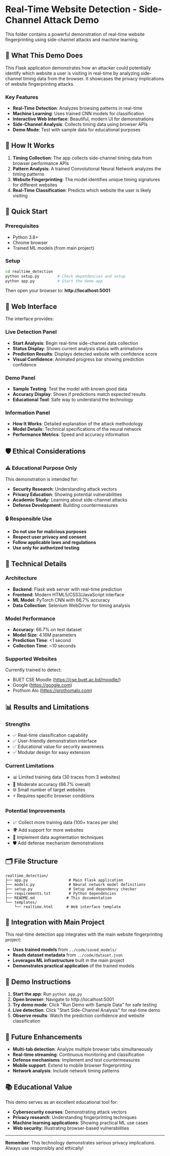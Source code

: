 # Real-Time Website Detection - Side-Channel Attack Demo

This folder contains a powerful demonstration of real-time website fingerprinting using side-channel attacks and machine learning.

## 🎯 What This Demo Does

This Flask application demonstrates how an attacker could potentially identify which website a user is visiting in real-time by analyzing side-channel timing data from the browser. It showcases the privacy implications of website fingerprinting attacks.

### Key Features

- **Real-Time Detection**: Analyzes browsing patterns in real-time
- **Machine Learning**: Uses trained CNN models for classification
- **Interactive Web Interface**: Beautiful, modern UI for demonstrations
- **Side-Channel Analysis**: Collects timing data using browser APIs
- **Demo Mode**: Test with sample data for educational purposes

## 🔬 How It Works

1. **Timing Collection**: The app collects side-channel timing data from browser performance APIs
2. **Pattern Analysis**: A trained Convolutional Neural Network analyzes the timing patterns
3. **Website Fingerprinting**: The model identifies unique timing signatures for different websites
4. **Real-Time Classification**: Predicts which website the user is likely visiting

## 🚀 Quick Start

### Prerequisites
- Python 3.8+
- Chrome browser
- Trained ML models (from main project)

### Setup
```bash
cd realtime_detection
python setup.py        # Check dependencies and setup
python app.py          # Start the demo app
```

Then open your browser to: **http://localhost:5001**

## 📱 Web Interface

The interface provides:

### Live Detection Panel
- **Start Analysis**: Begin real-time side-channel data collection
- **Status Display**: Shows current analysis status with animations
- **Prediction Results**: Displays detected website with confidence score
- **Visual Confidence**: Animated progress bar showing prediction confidence

### Demo Panel
- **Sample Testing**: Test the model with known good data
- **Accuracy Display**: Shows if predictions match expected results
- **Educational Tool**: Safe way to understand the technology

### Information Panel
- **How It Works**: Detailed explanation of the attack methodology
- **Model Details**: Technical specifications of the neural network
- **Performance Metrics**: Speed and accuracy information

## 🛡️ Ethical Considerations

### ⚠️ Educational Purpose Only
This demonstration is intended for:
- **Security Research**: Understanding attack vectors
- **Privacy Education**: Showing potential vulnerabilities
- **Academic Study**: Learning about side-channel attacks
- **Defense Development**: Building countermeasures

### 🔒 Responsible Use
- **Do not use for malicious purposes**
- **Respect user privacy and consent**
- **Follow applicable laws and regulations**
- **Use only for authorized testing**

## 🔧 Technical Details

### Architecture
- **Backend**: Flask web server with real-time prediction
- **Frontend**: Modern HTML5/CSS3/JavaScript interface
- **ML Model**: PyTorch CNN with 66.7% accuracy
- **Data Collection**: Selenium WebDriver for timing analysis

### Model Performance
- **Accuracy**: 66.7% on test dataset
- **Model Size**: 4.16M parameters
- **Prediction Time**: <1 second
- **Collection Time**: ~10 seconds

### Supported Websites
Currently trained to detect:
- BUET CSE Moodle (https://cse.buet.ac.bd/moodle/)
- Google (https://google.com)
- Prothom Alo (https://prothomalo.com)

## 📊 Results and Limitations

### Strengths
- ✅ Real-time classification capability
- ✅ User-friendly demonstration interface
- ✅ Educational value for security awareness
- ✅ Modular design for easy extension

### Current Limitations
- 📊 Limited training data (30 traces from 3 websites)
- 🎯 Moderate accuracy (66.7% overall)
- 🌐 Small number of target websites
- ⚡ Requires specific browser conditions

### Potential Improvements
- 📈 Collect more training data (100+ traces per site)
- 🌍 Add support for more websites
- 🔧 Implement data augmentation techniques
- 🛡️ Add defense mechanism demonstrations

## 🗂️ File Structure

```
realtime_detection/
├── app.py                  # Main Flask application
├── models.py               # Neural network model definitions
├── setup.py                # Setup and dependency checker
├── requirements.txt        # Python dependencies
├── README.md              # This documentation
└── templates/
    └── realtime.html      # Web interface template
```

## 🔗 Integration with Main Project

This real-time detection app integrates with the main website fingerprinting project:

- **Uses trained models** from `../code/saved_models/`
- **Reads dataset metadata** from `../code/dataset.json`
- **Leverages ML infrastructure** built in the main project
- **Demonstrates practical application** of the trained models

## 🎥 Demo Instructions

1. **Start the app**: Run `python app.py`
2. **Open browser**: Navigate to http://localhost:5001
3. **Try demo mode**: Click "Run Demo with Sample Data" for safe testing
4. **Live detection**: Click "Start Side-Channel Analysis" for real-time demo
5. **Observe results**: Watch the prediction confidence and website classification

## 🔮 Future Enhancements

- **Multi-tab detection**: Analyze multiple browser tabs simultaneously
- **Real-time streaming**: Continuous monitoring and classification
- **Defense mechanisms**: Implement and test countermeasures
- **Mobile support**: Extend to mobile browser fingerprinting
- **Network analysis**: Include network timing patterns

## 📚 Educational Value

This demo serves as an excellent educational tool for:
- **Cybersecurity courses**: Demonstrating attack vectors
- **Privacy research**: Understanding fingerprinting techniques
- **Machine learning applications**: Showing practical ML use cases
- **Web security**: Illustrating browser-based vulnerabilities

---

**Remember**: This technology demonstrates serious privacy implications. Always use responsibly and ethically!
